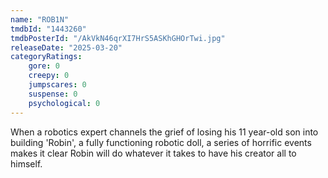 ```yaml
---
name: "ROB1N"
tmdbId: "1443260"
tmdbPosterId: "/AkVkN46qrXI7HrS5ASKhGHOrTwi.jpg"
releaseDate: "2025-03-20"
categoryRatings:
    gore: 0
    creepy: 0
    jumpscares: 0
    suspense: 0
    psychological: 0
---
```

When a robotics expert channels the grief of losing his 11 year-old son into building 'Robin', a fully functioning robotic doll, a series of horrific events makes it clear Robin will do whatever it takes to have his creator all to himself.
